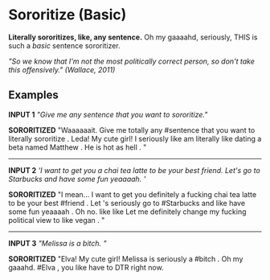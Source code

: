 Sororitize (Basic)
=============

**Literally sororitizes, like, any sentence.** Oh my gaaaahd, seriously, THIS is such a _basic_ sentence sororitizer.

_"So we know that I'm not the most politically correct person, so don't take this offensively." (Wallace, 2011)_

## Examples

**INPUT 1** _"Give me any sentence that you want to sororitize."_

**SORORITIZED** "Waaaaaait. Give me totally any #sentence that you want to literally sororitize . Leda! My cute girl! I seriously like am literally like dating a beta named Matthew . He is hot as hell . " 


--------------

**INPUT 2** _'I want to get you a chai tea latte to be your best friend. Let's go to Starbucks and have some fun yeaaaah. '_

**SORORITIZED** "I mean... I want to get you definitely a fucking chai tea latte to be your best #friend . Let 's seriously go to #Starbucks and like have some fun yeaaaah . Oh no. like like Let me definitely change my fucking political view to like vegan .  "

--------------




**INPUT 3** _"Melissa is a bitch.  "_

**SORORITIZED** "Elva! My cute girl! Melissa is seriously a #bitch . Oh my gaaahd. #Elva , you like have to DTR right now.
